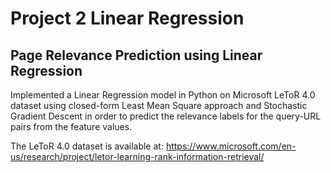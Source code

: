 # Project 2 Linear Regression

## Page Relevance Prediction using Linear Regression

Implemented a Linear Regression model in Python on Microsoft LeToR 4.0 dataset using closed-form Least Mean Square approach and Stochastic Gradient Descent in order to predict the relevance labels for the query-URL pairs from the feature values.

The LeToR 4.0 dataset is available at: https://www.microsoft.com/en-us/research/project/letor-learning-rank-information-retrieval/
